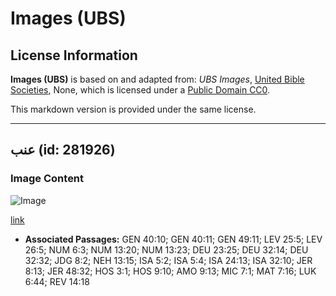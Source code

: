 # Images (UBS)

## License Information

**Images (UBS)** is based on and adapted from: _UBS Images_, [United Bible Societies](https://unitedbiblesocieties.org/), None, which is licensed under a [Public Domain CC0](https://creativecommons.org/public-domain/cc0/).

This markdown version is provided under the same license.



--------------------------------

## عنب (id: 281926)

### Image Content

![Image](https://cdn.aquifer.bible/aquifer-content/resources/Media/WEB-0273_grape.jpg)

[link](https://cdn.aquifer.bible/aquifer-content/resources/Media/WEB-0273_grape.jpg)

* **Associated Passages:** GEN 40:10; GEN 40:11; GEN 49:11; LEV 25:5; LEV 26:5; NUM 6:3; NUM 13:20; NUM 13:23; DEU 23:25; DEU 32:14; DEU 32:32; JDG 8:2; NEH 13:15; ISA 5:2; ISA 5:4; ISA 24:13; ISA 32:10; JER 8:13; JER 48:32; HOS 3:1; HOS 9:10; AMO 9:13; MIC 7:1; MAT 7:16; LUK 6:44; REV 14:18


